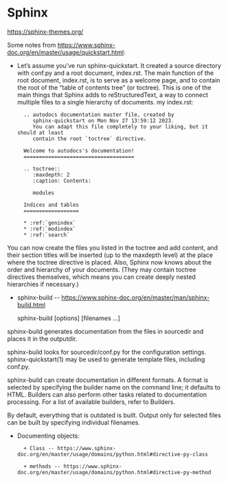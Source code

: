 # Sphinx

https://sphinx-themes.org/

Some notes from https://www.sphinx-doc.org/en/master/usage/quickstart.html:
+ Let’s assume you’ve run sphinx-quickstart. It created a source directory with conf.py and a root document, index.rst. The main function of the root document, index.rst, is to serve as a welcome page, and to contain the root of the “table of contents tree” (or toctree). This is one of the main things that Sphinx adds to reStructuredText, a way to connect multiple files to a single hierarchy of documents. my index.rst:

        .. autodocs documentation master file, created by
           sphinx-quickstart on Mon Nov 27 13:59:12 2023.
           You can adapt this file completely to your liking, but it should at least
           contain the root `toctree` directive.
        
        Welcome to autodocs's documentation!
        ====================================
        
        .. toctree::
           :maxdepth: 2
           :caption: Contents:
        
           modules
        
        Indices and tables
        ==================
        
        * :ref:`genindex`
        * :ref:`modindex`
        * :ref:`search`

You can now create the files you listed in the toctree and add content, and their section titles will be inserted (up to the maxdepth level) at the place where the toctree directive is placed. Also, Sphinx now knows about the order and hierarchy of your documents. (They may contain toctree directives themselves, which means you can create deeply nested hierarchies if necessary.)

+ sphinx-build -- https://www.sphinx-doc.org/en/master/man/sphinx-build.html

  sphinx-build [options] <sourcedir> <outputdir> [filenames …]


sphinx-build generates documentation from the files in sourcedir and places it in the outputdir.

sphinx-build looks for sourcedir/conf.py for the configuration settings. sphinx-quickstart(1) may be used to generate template files, including conf.py.

sphinx-build can create documentation in different formats. A format is selected by specifying the builder name on the command line; it defaults to HTML. Builders can also perform other tasks related to documentation processing. For a list of available builders, refer to Builders.

By default, everything that is outdated is built. Output only for selected files can be built by specifying individual filenames.

+ Documenting objects:

        + Class -- https://www.sphinx-doc.org/en/master/usage/domains/python.html#directive-py-class
        
        + methods -- https://www.sphinx-doc.org/en/master/usage/domains/python.html#directive-py-method 
